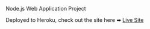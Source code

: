 Node.js Web Application Project

Deployed to Heroku, check out the site here ➡ [Live Site](https://yelpcamp-kk.herokuapp.com/)
